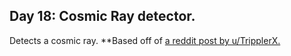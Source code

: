 ## Day 18: Cosmic Ray detector.
Detects a cosmic ray.
**Based off of [a reddit post by u/TripplerX.](https://www.reddit.com/r/ProgrammerHumor/comments/vj656b/my_cosmic_ray_detector_function_just_7_lines/ "The original inspiration")